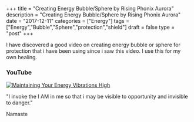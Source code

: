 +++
title = "Creating Energy Bubble/Sphere by Rising Phonix Aurora"
description = "Creating Energy Bubble/Sphere by Rising Phonix Aurora"
date = "2017-12-11"
categories = ["Energy"]
tags = ["Energy","Bubble","Sphere","protection","shield"]
draft = false
type = "post"
+++

I have discovered a good video on creating energy bubble or sphere for protection that i have been using since i saw this video. I use this for my own healing.

### YouTube
[![Maintaining Your Energy Vibrations High](https://img.youtube.com/vi/cMNzDlZm1wk/0.jpg)](https://www.youtube.com/watch?v=cMNzDlZm1wk "Maintaining Your Energy Vibrations High")

"I invoke the I AM in me so that i may be visible to opportunity and invisible to danger."

Namaste